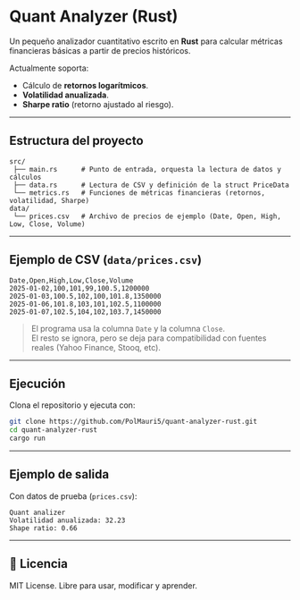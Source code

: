 # Quant Analyzer (Rust)

Un pequeño analizador cuantitativo escrito en **Rust** para calcular métricas financieras básicas a partir de precios históricos.

Actualmente soporta:
- Cálculo de **retornos logarítmicos**.
- **Volatilidad anualizada**.
- **Sharpe ratio** (retorno ajustado al riesgo).

---

## Estructura del proyecto
```
src/
 ├── main.rs      # Punto de entrada, orquesta la lectura de datos y cálculos
 ├── data.rs      # Lectura de CSV y definición de la struct PriceData
 └── metrics.rs   # Funciones de métricas financieras (retornos, volatilidad, Sharpe)
data/
 └── prices.csv   # Archivo de precios de ejemplo (Date, Open, High, Low, Close, Volume)
```

---

## Ejemplo de CSV (`data/prices.csv`)
```csv
Date,Open,High,Low,Close,Volume
2025-01-02,100,101,99,100.5,1200000
2025-01-03,100.5,102,100,101.8,1350000
2025-01-06,101.8,103,101,102.5,1100000
2025-01-07,102.5,104,102,103.7,1450000
```

> El programa usa la columna `Date` y la columna `Close`.  
> El resto se ignora, pero se deja para compatibilidad con fuentes reales (Yahoo Finance, Stooq, etc).

---

## Ejecución

Clona el repositorio y ejecuta con:

```bash
git clone https://github.com/PolMauri5/quant-analyzer-rust.git
cd quant-analyzer-rust
cargo run
```

---

## Ejemplo de salida
Con datos de prueba (`prices.csv`):

```
Quant analizer
Volatilidad anualizada: 32.23
Shape ratio: 0.66
```

---

## 📜 Licencia
MIT License. Libre para usar, modificar y aprender.
